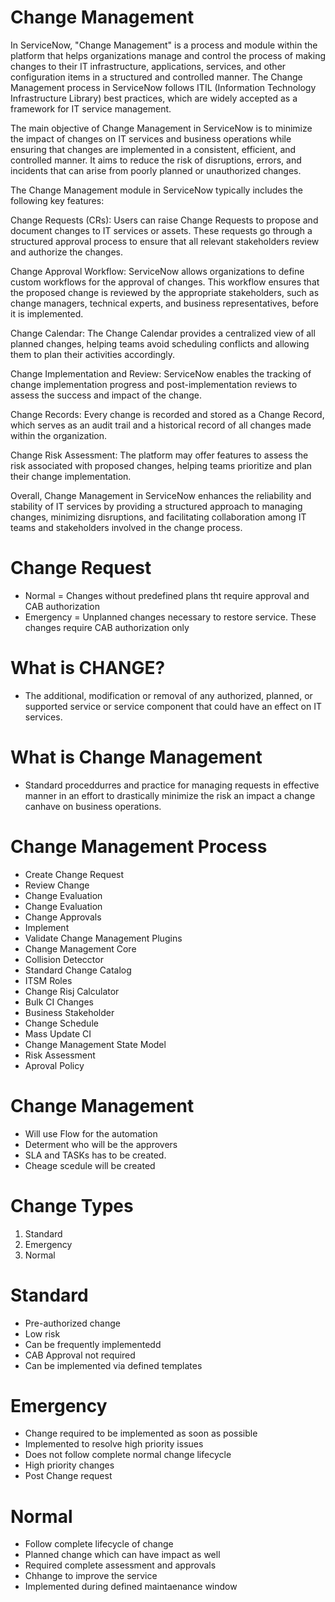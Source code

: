 # Change Management


In ServiceNow, "Change Management" is a process and module within the platform that helps organizations manage and control the process of making changes to their IT infrastructure, applications, services, and other configuration items in a structured and controlled manner. The Change Management process in ServiceNow follows ITIL (Information Technology Infrastructure Library) best practices, which are widely accepted as a framework for IT service management.

The main objective of Change Management in ServiceNow is to minimize the impact of changes on IT services and business operations while ensuring that changes are implemented in a consistent, efficient, and controlled manner. It aims to reduce the risk of disruptions, errors, and incidents that can arise from poorly planned or unauthorized changes.

The Change Management module in ServiceNow typically includes the following key features:

Change Requests (CRs): Users can raise Change Requests to propose and document changes to IT services or assets. These requests go through a structured approval process to ensure that all relevant stakeholders review and authorize the changes.

Change Approval Workflow: ServiceNow allows organizations to define custom workflows for the approval of changes. This workflow ensures that the proposed change is reviewed by the appropriate stakeholders, such as change managers, technical experts, and business representatives, before it is implemented.

Change Calendar: The Change Calendar provides a centralized view of all planned changes, helping teams avoid scheduling conflicts and allowing them to plan their activities accordingly.

Change Implementation and Review: ServiceNow enables the tracking of change implementation progress and post-implementation reviews to assess the success and impact of the change.

Change Records: Every change is recorded and stored as a Change Record, which serves as an audit trail and a historical record of all changes made within the organization.

Change Risk Assessment: The platform may offer features to assess the risk associated with proposed changes, helping teams prioritize and plan their change implementation.

Overall, Change Management in ServiceNow enhances the reliability and stability of IT services by providing a structured approach to managing changes, minimizing disruptions, and facilitating collaboration among IT teams and stakeholders involved in the change process.

# Change Request
- Normal = Changes without predefined plans tht require approval and CAB authorization
- Emergency = Unplanned changes necessary to restore service. These changes require CAB authorization only
# What is CHANGE?
 - The additional, modification or removal of any authorized, planned, or supported service or service component that could have an effect on IT services. 

 # What is Change Management
 - Standard proceddurres and practice for managing requests in effective manner in an effort to drastically minimize the risk an impact a change canhave on business operations. 

# Change Management Process
- Create Change Request
- Review Change
- Change Evaluation
- Change Evaluation
- Change Approvals
- Implement 
- Validate
Change Management Plugins
- Change Management Core
- Collision Detecctor
- Standard Change Catalog
- ITSM Roles
- Change Risj Calculator
- Bulk CI Changes
- Business Stakeholder
- Change Schedule
- Mass Update CI
- Change Management State Model
- Risk Assessment
- Aproval Policy

# Change Management 
- Will use Flow for the automation
- Determent who will be the approvers
- SLA and TASKs has to be created. 
- Cheage scedule will be created

# Change Types
1. Standard
2. Emergency
3. Normal 

# Standard 
- Pre-authorized change
- Low risk
- Can be frequently implementedd
- CAB Approval not required
- Can be implemented via defined templates
# Emergency
- Change required to be implemented as soon as possible
- Implemented to resolve high priority issues
- Does not follow complete normal change lifecycle
- High priority changes
- Post Change request
# Normal
- Follow complete lifecycle of change
- Planned change which can have impact as well
- Required complete assessment and approvals
- Chhange to improve the service
- Implemented during defined maintaenance window